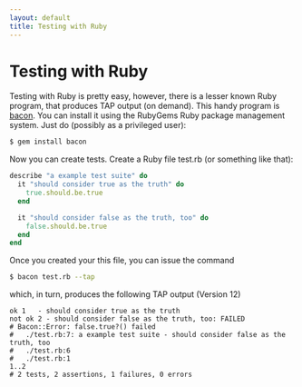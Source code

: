```yaml
---
layout: default
title: Testing with Ruby
---
```


# Testing with Ruby

Testing with Ruby is pretty easy, however, there is a lesser known Ruby program, that produces TAP output (on demand). This handy program is [bacon](http://github.com/chneukirchen/bacon/tree/master). You can install it using the RubyGems Ruby package management system. Just do (possibly as a privileged user):

```bash
$ gem install bacon
```

Now you can create tests. Create a Ruby file test.rb (or something like that):

```ruby
describe "a example test suite" do
  it "should consider true as the truth" do
    true.should.be.true
  end

  it "should consider false as the truth, too" do
    false.should.be.true
  end
end
```

Once you created your this file, you can issue the command

```bash
$ bacon test.rb --tap
```

which, in turn, produces the following TAP output (Version 12)

```
ok 1   - should consider true as the truth
not ok 2 - should consider false as the truth, too: FAILED
# Bacon::Error: false.true?() failed
# 	./test.rb:7: a example test suite - should consider false as the truth, too
# 	./test.rb:6
# 	./test.rb:1
1..2
# 2 tests, 2 assertions, 1 failures, 0 errors
```
